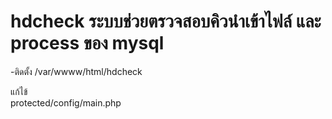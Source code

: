 hdcheck ระบบช่วยตรวจสอบคิวนำเข้าไฟล์ และ process ของ mysql
=======
-ติดตั้ง 
/var/wwww/html/hdcheck

แก้ไข้  
protected/config/main.php


